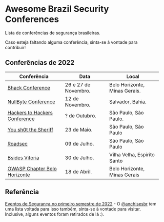 # Awesome Brazil Security Conferences 

 Lista de conferências de segurança brasileiras.

Caso esteja faltando alguma conferência, sinta-se à vontade para contribuir!

## Conferências de 2022

| Conferência | Data | Local | 
| ----------- | ----------- | ----------- |
| [Bhack Conference](https://bhack.com.br/) | 26 e 27 de Novembro. | Belo Horizonte, Minas Gerais. |
| [NullByte Conference](https://www.nullbyte-con.org/) | 12 de Novembro. | Salvador, Bahia. |
| [Hackers to Hackers Conference](https://www.h2hc.com.br/h2hc/pt/) | ? de Outubro. | São Paulo, São Paulo. |
| [You sh0t the Sheriff](https://www.ysts.org/) | 23 de Maio. | São Paulo, São Paulo |
| [Roadsec](https://www.roadsec.com.br/) | 09 de Julho. | São Paulo, São Paulo |
| [Bsides Vitoria](https://bit.ly/cfpbsidesvitoria2022) | 30 de Julho. | Vilha Velha, Espirito Santo |
| [OWASP Chapter Belo Horizonte](https://www.meetup.com/pt-BR/OWASP-Belo-Horizonte-Chapter/events/285130768/) | 18 de Abril. | Belo Horizonte, Minas Gerais |
## Referência

[Eventos de Segurança no primeiro semestre de 2022](https://anchisesbr.blogspot.com/2022/02/seguranca-eventos-de-seguranca-no.html) - O [@anchisesbr](https://twitter.com/anchisesbr) tem uma lista voltada para isso também, sinta-se à vontade para visitar. Inclusive, alguns eventos foram retirados de lá :).

